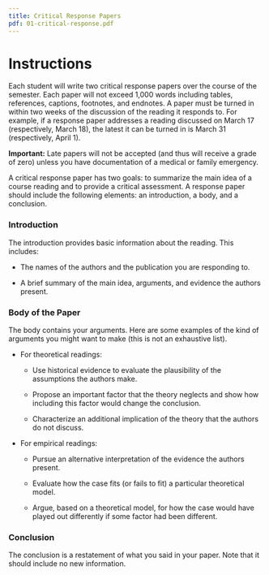 ```yaml
---
title: Critical Response Papers
pdf: 01-critical-response.pdf
---
```


# Instructions

Each student will write two critical response papers over the course of the semester. Each paper will not exceed 1,000 words including tables, references, captions, footnotes, and endnotes. A paper must be turned in within two weeks of the discussion of the reading it responds to. For example, if a response paper addresses a reading discussed on March 17 (respectively, March 18), the latest it can be turned in is March 31 (respectively, April 1).

**Important:** Late papers will not be accepted (and thus will receive a grade of zero) unless you have documentation of a medical or family emergency.

A critical response paper has two goals: to summarize the main idea of a course reading and to provide a critical assessment. A response paper should include the following elements: an introduction, a body, and a conclusion.

### Introduction

The introduction provides basic information about the reading. This includes:

* The names of the authors and the publication you are responding to.

* A brief summary of the main idea, arguments, and evidence the authors present.

### Body of the Paper

The body contains your arguments. Here are some examples of the kind of arguments you might want to make (this is not an exhaustive list).

* For theoretical readings:

  * Use historical evidence to evaluate the plausibility of the assumptions the authors make.

  * Propose an important factor that the theory neglects and show how including this factor would change the conclusion.

  * Characterize an additional implication of the theory that the authors do not discuss.

* For empirical readings:

  * Pursue an alternative interpretation of the evidence the authors present.

  * Evaluate how the case fits (or fails to fit) a particular theoretical model.

  * Argue, based on a theoretical model, for how the case would have played out differently if some factor had been different.

### Conclusion

The conclusion is a restatement of what you said in your paper. Note that it should include no new information.

&nbsp;
